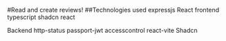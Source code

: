 #Read and create reviews!
##Technologies used
expressjs
React
frontend 
typescript
shadcn
react

Backend
http-status
passport-jwt
accesscontrol
react-vite
Shadcn
